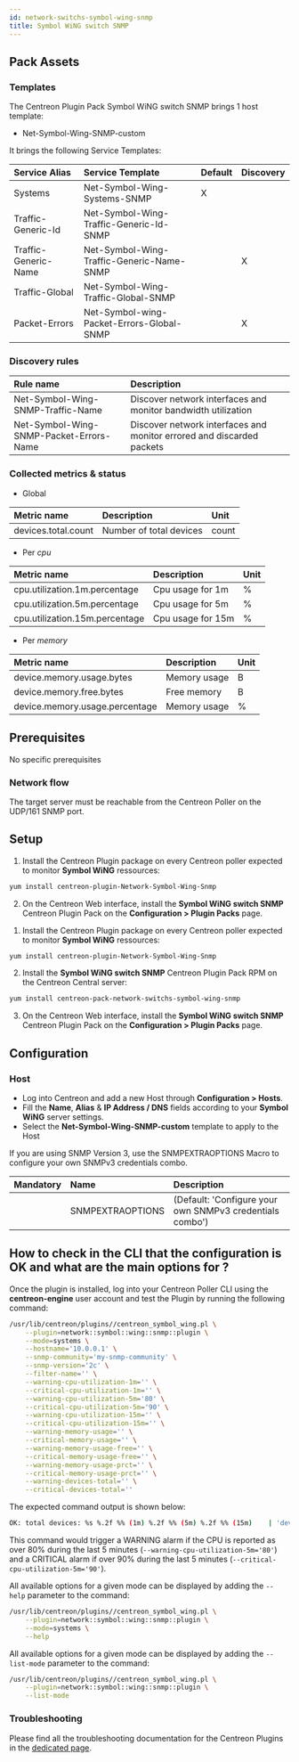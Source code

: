```yaml
---
id: network-switchs-symbol-wing-snmp
title: Symbol WiNG switch SNMP
---
```


## Pack Assets

### Templates

The Centreon Plugin Pack Symbol WiNG switch SNMP brings 1 host template:
* Net-Symbol-Wing-SNMP-custom

It brings the following Service Templates:

| Service Alias        | Service Template                          | Default | Discovery |
|:---------------------|:------------------------------------------|:--------|:----------|
| Systems              | Net-Symbol-Wing-Systems-SNMP              | X       |           |
| Traffic-Generic-Id   | Net-Symbol-Wing-Traffic-Generic-Id-SNMP   |         |           |
| Traffic-Generic-Name | Net-Symbol-Wing-Traffic-Generic-Name-SNMP |         | X         |
| Traffic-Global       | Net-Symbol-Wing-Traffic-Global-SNMP       |         |           |
| Packet-Errors        | Net-Symbol-wing-Packet-Errors-Global-SNMP |         | X         |

### Discovery rules

| Rule name                               | Description                                                           |
|:----------------------------------------|:----------------------------------------------------------------------|
| Net-Symbol-Wing-SNMP-Traffic-Name       | Discover network interfaces and monitor bandwidth utilization         |
| Net-Symbol-Wing-SNMP-Packet-Errors-Name | Discover network interfaces and monitor errored and discarded packets |

### Collected metrics & status

<!--DOCUSAURUS_CODE_TABS-->

<!--Systems-->

* Global

| Metric name         | Description             | Unit  |
|:--------------------|:------------------------|:------|
| devices.total.count | Number of total devices | count |

* Per *cpu*

| Metric name                    | Description       | Unit |
|:-------------------------------|:------------------|:-----|
| cpu.utilization.1m.percentage  | Cpu usage for 1m  | %    |
| cpu.utilization.5m.percentage  | Cpu usage for 5m  | %    |
| cpu.utilization.15m.percentage | Cpu usage for 15m | %    |

* Per *memory*

| Metric name                    | Description  | Unit |
|:-------------------------------|:-------------|:-----|
| device.memory.usage.bytes      | Memory usage | B    |
| device.memory.free.bytes       | Free memory | B    |
| device.memory.usage.percentage | Memory usage | %    |

<!--END_DOCUSAURUS_CODE_TABS-->

## Prerequisites

No specific prerequisites

### Network flow

The target server must be reachable from the Centreon Poller on the UDP/161 SNMP
port.

## Setup

<!--DOCUSAURUS_CODE_TABS-->

<!--Online License-->

1. Install the Centreon Plugin package on every Centreon poller expected to monitor **Symbol WiNG** ressources:

```bash
yum install centreon-plugin-Network-Symbol-Wing-Snmp
```

2. On the Centreon Web interface, install the **Symbol WiNG switch SNMP** Centreon Plugin Pack on the **Configuration > Plugin Packs** page.

<!--Offline License-->

1. Install the Centreon Plugin package on every Centreon poller expected to monitor **Symbol WiNG** ressources:

```bash
yum install centreon-plugin-Network-Symbol-Wing-Snmp
```

2. Install the **Symbol WiNG switch SNMP** Centreon Plugin Pack RPM on the Centreon Central server:

 ```bash
yum install centreon-pack-network-switchs-symbol-wing-snmp
```

3. On the Centreon Web interface, install the **Symbol WiNG switch SNMP** Centreon Plugin Pack on the **Configuration > Plugin Packs** page.

<!--END_DOCUSAURUS_CODE_TABS-->

## Configuration

### Host

* Log into Centreon and add a new Host through **Configuration > Hosts**.
* Fill the **Name**, **Alias** & **IP Address / DNS** fields according to your **Symbol WiNG** server settings.
* Select the **Net-Symbol-Wing-SNMP-custom** template to apply to the Host

If you are using SNMP Version 3, use the SNMPEXTRAOPTIONS Macro to configure
your own SNMPv3 credentials combo.

| Mandatory | Name             | Description                                              |
|:----------|:-----------------|:---------------------------------------------------------|
|           | SNMPEXTRAOPTIONS | (Default: 'Configure your own SNMPv3 credentials combo') |

## How to check in the CLI that the configuration is OK and what are the main options for ? 

Once the plugin is installed, log into your Centreon Poller CLI using the 
**centreon-engine** user account and test the Plugin by running the following 
command:

```bash
/usr/lib/centreon/plugins//centreon_symbol_wing.pl \
    --plugin=network::symbol::wing::snmp::plugin \
    --mode=systems \
    --hostname='10.0.0.1' \
    --snmp-community='my-snmp-community' \
    --snmp-version='2c' \
    --filter-name='' \
    --warning-cpu-utilization-1m='' \
    --critical-cpu-utilization-1m='' \
    --warning-cpu-utilization-5m='80' \
    --critical-cpu-utilization-5m='90' \
    --warning-cpu-utilization-15m='' \
    --critical-cpu-utilization-15m='' \
    --warning-memory-usage='' \
    --critical-memory-usage='' \
    --warning-memory-usage-free='' \
    --critical-memory-usage-free='' \
    --warning-memory-usage-prct='' \
    --critical-memory-usage-prct='' \
    --warning-devices-total='' \
    --critical-devices-total='' 
```

The expected command output is shown below:

```bash
OK: total devices: %s %.2f %% (1m) %.2f %% (5m) %.2f %% (15m)    | 'devices.total.count'=9000;;;0; 'cpu.utilization.1m.percentage'=9000%;;;0;100 'cpu.utilization.5m.percentage'=9000%;80;90;0;100 'cpu.utilization.15m.percentage'=9000%;;;0;100 'device.memory.usage.bytes'=9000B;;;0; 'device.memory.free.bytes'=9000B;;;0; 'device.memory.usage.percentage'=9000%;;;0;100 
```

This command would trigger a WARNING alarm if the CPU is reported as over 80% during the last 5 minutes
(`--warning-cpu-utilization-5m='80'`) and a CRITICAL alarm if over
90% during the last 5 minutes (`--critical-cpu-utilization-5m='90'`).

All available options for a given mode can be displayed by adding the 
`--help` parameter to the command:

```bash
/usr/lib/centreon/plugins//centreon_symbol_wing.pl \
    --plugin=network::symbol::wing::snmp::plugin \
    --mode=systems \
    --help
```

All available options for a given mode can be displayed by adding the 
`--list-mode` parameter to the command:

```bash
/usr/lib/centreon/plugins//centreon_symbol_wing.pl \
    --plugin=network::symbol::wing::snmp::plugin \
    --list-mode 
```

### Troubleshooting

Please find all the troubleshooting documentation for the Centreon Plugins
in the [dedicated page](../tutorials/troubleshooting-plugins.html).
